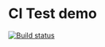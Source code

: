 # CI Test demo

[![Build status](https://ci.appveyor.com/api/projects/status/vnnrvqle2h2iksoe?svg=true)](https://ci.appveyor.com/project/MaryaAd/ajs-04)